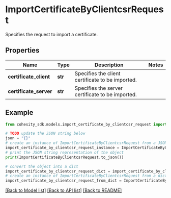 # ImportCertificateByClientcsrRequest

Specifies the request to import a certificate.

## Properties

Name | Type | Description | Notes
------------ | ------------- | ------------- | -------------
**certificate_client** | **str** | Specifies the client certificate to be imported. | 
**certificate_server** | **str** | Specifies the server certificate to be imported. | 

## Example

```python
from cohesity_sdk.models.import_certificate_by_clientcsr_request import ImportCertificateByClientcsrRequest

# TODO update the JSON string below
json = "{}"
# create an instance of ImportCertificateByClientcsrRequest from a JSON string
import_certificate_by_clientcsr_request_instance = ImportCertificateByClientcsrRequest.from_json(json)
# print the JSON string representation of the object
print(ImportCertificateByClientcsrRequest.to_json())

# convert the object into a dict
import_certificate_by_clientcsr_request_dict = import_certificate_by_clientcsr_request_instance.to_dict()
# create an instance of ImportCertificateByClientcsrRequest from a dict
import_certificate_by_clientcsr_request_from_dict = ImportCertificateByClientcsrRequest.from_dict(import_certificate_by_clientcsr_request_dict)
```
[[Back to Model list]](../README.md#documentation-for-models) [[Back to API list]](../README.md#documentation-for-api-endpoints) [[Back to README]](../README.md)


